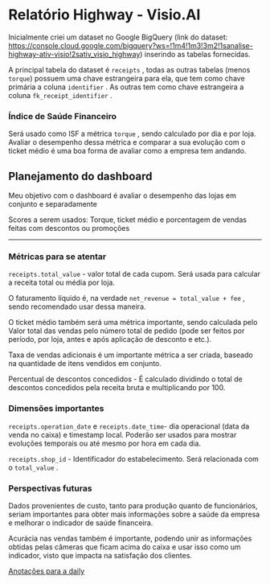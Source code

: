 # Relatório Highway - Visio.AI

Inicialmente criei um dataset no Google BigQuery (link do dataset: https://console.cloud.google.com/bigquery?ws=!1m4!1m3!3m2!1sanalise-highway-ativ-visio!2sativ_visio_highway) inserindo as tabelas fornecidas. 

A principal tabela do dataset é `receipts` , todas as outras tabelas (menos `torque`) possuem uma chave estrangeira para ela, que tem como chave primária a coluna `identifier` . As outras tem como chave estrangeira a coluna `fk_receipt_identifier` .

### Índice de Saúde Financeiro

Será usado como ISF a métrica `torque` , sendo calculado por dia e por loja. Avaliar o desempenho dessa métrica e comparar a sua evolução com o ticket médio é uma boa forma de avaliar como a empresa tem andando.

## Planejamento do dashboard

Meu objetivo com o dashboard é avaliar o desempenho das lojas em conjunto e separadamente

Scores a serem usados: Torque, ticket médio e porcentagem de vendas feitas com descontos ou promoções

---

### Métricas para se atentar

`receipts.total_value` - valor total de cada cupom. Será usada para calcular a receita total ou média por loja.

O faturamento líquido é, na verdade `net_revenue = total_value + fee` , sendo recomendado usar dessa maneira.

O ticket médio também será uma métrica importante, sendo calculada pelo Valor total das vendas pelo número total de pedido (pode ser feitos por período, por loja, antes e após aplicação de desconto e etc.).

Taxa de vendas adicionais é um importante métrica a ser criada, baseado na quantidade de itens vendidos em conjunto.

Percentual de descontos concedidos - É calculado dividindo o total de descontos concedidos pela receita bruta e multiplicando por 100.

### Dimensões importantes

`receipts.operation_date` e `receipts.date_time`- dia operacional (data da venda no caixa) e timestamp local. Poderão ser usados para mostrar evoluções temporais ou até mesmo por hora em cada dia.

`receipts.shop_id` - Identificador do estabelecimento. Será relacionada com o `total_value` .

### Perspectivas futuras

Dados provenientes de custo, tanto para produção quanto de funcionários, seriam importantes para obter mais informações sobre a saúde da empresa e melhorar o indicador de saúde financeira.

Acurácia nas vendas também é importante, podendo unir as informações obtidas pelas câmeras que ficam acima do caixa e usar isso como um indicador, visto que impacta na satisfação dos clientes.

[Anotações para a daily](https://www.notion.so/Anota-es-para-a-daily-23f6d21b46eb808688e8eb8c42015914?pvs=21)